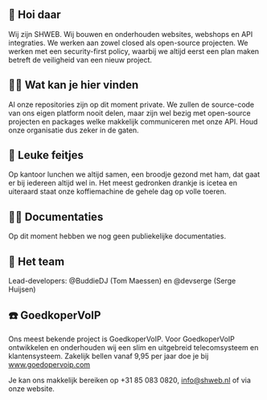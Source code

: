 ## 👋 Hoi daar

Wij zijn SHWEB. Wij bouwen en onderhouden websites, webshops en API integraties. We werken aan zowel closed als open-source projecten. We werken met een security-first policy, waarbij we altijd eerst een plan maken betreft de veiligheid van een nieuw project.

## 🙋‍♀️ Wat kan je hier vinden
Al onze repositories zijn op dit moment private. We zullen de source-code van ons eigen platform nooit delen, maar zijn wel bezig met open-source projecten en packages welke makkelijk communiceren met onze API. Houd onze organisatie dus zeker in de gaten.

## 🍿 Leuke feitjes
Op kantoor lunchen we altijd samen, een broodje gezond met ham, dat gaat er bij iedereen altijd wel in. Het meest gedronken drankje is icetea en uiteraard staat onze koffiemachine de gehele dag op volle toeren.

## 👩‍💻 Documentaties
Op dit moment hebben we nog geen publiekelijke documentaties.

## 🧙 Het team
Lead-developers: @BuddieDJ (Tom Maessen) en @devserge (Serge Huijsen)

## ☎️ GoedkoperVoIP
Ons meest bekende project is GoedkoperVoIP. Voor GoedkoperVoIP ontwikkelen en onderhouden wij een slim en uitgebreid telecomsysteem en klantensysteem. Zakelijk bellen vanaf 9,95 per jaar doe je bij www.goedopervoip.com

Je kan ons makkelijk bereiken op +31 85 083 0820, info@shweb.nl of via onze website.
